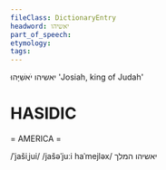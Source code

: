 ```yaml
---
fileClass: DictionaryEntry
headword: יאשיהו
part_of_speech: 
etymology: 
tags: 
---
```

יאשיהו
יֹאשִׁיָּהוּ
'Josiah, king of Judah'

HASIDIC
=======
= AMERICA = 

/ˈjašiˌjui/
/jašəˈjuːi haˈmejləx/ יאשיהו המלך